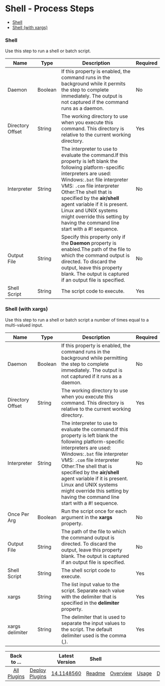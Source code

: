 
# Shell - Process Steps

* [Shell](#shell)
* [Shell (with xargs)](#shell_(with_xargs))


### Shell

Use this step to run a shell or batch script.


| Name | Type | Description                                                                                                          | Required |
| ---- | ---- | -------------------------------------------------------------------------------------------------------------------- | -------- |
| Daemon | Boolean | If this property is enabled, the command runs in the background while it permits the step to complete immediately. The output is not captured if the command runs as a daemon. | No |
| Directory Offset | String | The working directory to use when you execute this command. This directory is relative to the current working directory. | Yes |
| Interpreter | String | The interpreter to use to evaluate the command.If this property is left blank the following platform-specific interpreters are used: Windows:`.bat` file interpreter VMS: `.com` file interpreter Other:The shell that is specified by the **air/shell** agent variable if it is present. Linux and UNIX systems might override this setting by having the command line start with a #! sequence. | No |
| Output File | String | Specify this property only if the **Daemon** property is enabled.The path of the file to which the command output is directed. To discard the output, leave this property blank. The output is captured if an output file is specified. | No |
| Shell Script | String | The script code to execute. | Yes |

### Shell (with xargs)

Use this step to run a shell or batch script a number of times equal to a multi-valued input.


| Name | Type | Description                                                                                                          | Required |
| ---- | ---- | -------------------------------------------------------------------------------------------------------------------- | -------- |
| Daemon | Boolean | If this property is enabled, the command runs in the background while permitting the step to complete immediately. The output is not captured if it runs as a daemon. | No |
| Directory Offset | String | The working directory to use when you execute this command. This directory is relative to the current working directory. | Yes |
| Interpreter | String | The interpreter to use to evaluate the command.If this property is left blank the following platform-specific interpreters are used: Windows:`.bat` file interpreter VMS: `.com` file interpreter Other:The shell that is specified by the **air/shell** agent variable if it is present. Linux and UNIX systems might override this setting by having the command line start with a #! sequence. | No |
| Once Per Arg | Boolean | Run the script once for each argument in the **xargs** property. | No |
| Output File | String | The path of the file to which the command output is directed. To discard the output, leave this property blank. The output is captured if an output file is specified. | No |
| Shell Script | String | The shell script code to execute. | Yes |
| xargs | String | The list input value to the script. Separate each value with the delimiter that is specified in the **delimiter** property. | Yes |
| xargs delimiter | String | The delimiter that is used to separate the input values to the script. The default delimiter used is the comma (,). | Yes |



|Back to ...||Latest Version|Shell ||||
| :---: | :---: | :---: | :---: | :---: | :---: | :---: |
|[All Plugins](../../index.md)|[Deploy Plugins](../README.md)|[14.1148560](https://raw.githubusercontent.com/UrbanCode/IBM-UCD-PLUGINS/main/files/Shell/ucd-Shell-14.1148560.zip)|[Readme](README.md)|[Overview](overview.md)|[Usage](usage.md)|[Downloads](downloads.md)|
